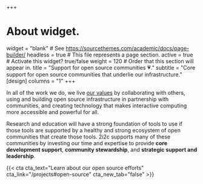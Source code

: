 +++
# About widget.
widget = "blank"  # See https://sourcethemes.com/academic/docs/page-builder/
headless = true  # This file represents a page section.
active = true  # Activate this widget? true/false
weight = 120  # Order that this section will appear in.
title = "Support for open source communities 💗."
subtitle = "Core support for open source communities that underlie our infrastructure."
[design]
  columns = "1"
+++

In all of the work we do, we live [our values](/values) by collaborating with others, using and building open source infrastructure in partnership with communities, and creating technology that makes interactive computing more accessible and powerful for all.

Research and education will have a strong foundation of tools to use if those tools are supported by a healthy and strong ecosystem of open communities that create those tools. 2i2c supports many of these communities by investing our time and expertise to provide **core development support**, **community stewardship**, and **strategic support and leadership**.

{{< cta cta_text="Learn about our open source efforts" cta_link="/projects#open-source" cta_new_tab="false" >}}
